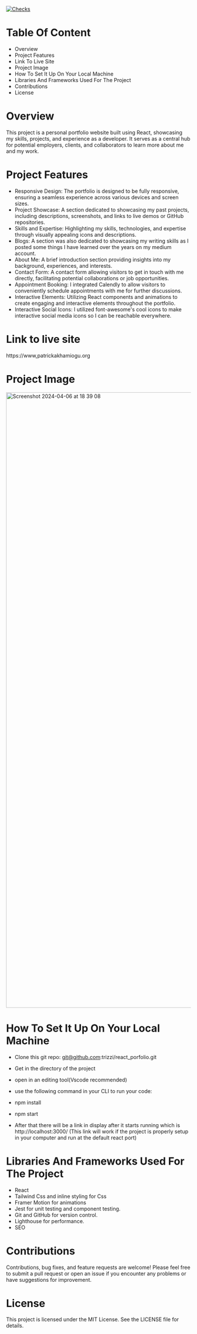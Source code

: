 [![Checks](https://github.com/trizzi/react_portfolio/actions/workflows/node.js.yml/badge.svg)](https://github.com/trizzi/react_portfolio/actions/workflows/node.js.yml)

# Table Of Content
* Overview
* Project Features
* Link To Live Site
* Project Image
* How To Set It Up On Your Local Machine
* Libraries And Frameworks Used For The Project
* Contributions
* License

# Overview
This project is a personal portfolio website built using React, showcasing my skills, projects, and experience as a developer. It serves as a central hub for potential employers, clients, and collaborators to learn more about me and my work.

# Project Features
* Responsive Design: The portfolio is designed to be fully responsive, ensuring a seamless experience across various devices and screen sizes.
* Project Showcase: A section dedicated to showcasing my past projects, including descriptions, screenshots, and links to live demos or GitHub repositories.
* Skills and Expertise: Highlighting my skills, technologies, and expertise through visually appealing icons and descriptions.
* Blogs: A section was also dedicated to showcasing my writing skills as I posted some things I have learned over the years on my medium account.
* About Me: A brief introduction section providing insights into my background, experiences, and interests.
* Contact Form: A contact form allowing visitors to get in touch with me directly, facilitating potential collaborations or job opportunities.
* Appointment Booking: I integrated Calendly to allow visitors to conveniently schedule appointments with me for further discussions.
* Interactive Elements: Utilizing React components and animations to create engaging and interactive elements throughout the portfolio.
* Interactive Social Icons: I utilized font-awesome's cool icons to make interactive social media icons so I can be reachable everywhere.

# Link to live site
https://www,patrickakhamiogu.org

# Project Image
<img width="1680" alt="Screenshot 2024-04-06 at 18 39 08" src="https://github.com/trizzi/react_portfolio/assets/33966004/bbb47d25-0598-4c56-8887-fc863e5a2b7a">


# How To Set It Up On Your Local Machine
* Clone this git repo: git@github.com:trizzi/react_porfolio.git
* Get in the directory of the project
* open in an editing tool(Vscode recommended)
* use the following command in your CLI to run your code:

* npm install
* npm start
* After that there will be a link in display after it starts running which is http://localhost:3000/ (This link will work if the project is properly setup in your computer and run at the default react port)

# Libraries And Frameworks Used For The Project
* React
* Tailwind Css and inline styling for Css
* Framer Motion for animations
* Jest for unit testing and component testing.
* Git and GitHub for version control.
* Lighthouse for performance.
* SEO

# Contributions
Contributions, bug fixes, and feature requests are welcome! Please feel free to submit a pull request or open an issue if you encounter any problems or have suggestions for improvement.

# License
This project is licensed under the MIT License. See the LICENSE file for details.
